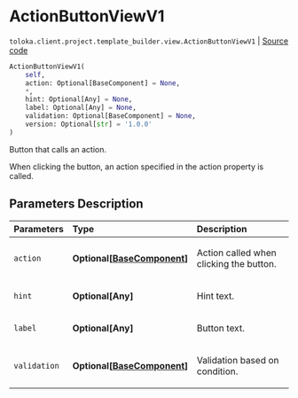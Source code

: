 # ActionButtonViewV1
`toloka.client.project.template_builder.view.ActionButtonViewV1` | [Source code](https://github.com/Toloka/toloka-kit/blob/v1.1.0.post1/src/client/project/template_builder/view.py#L64)

```python
ActionButtonViewV1(
    self,
    action: Optional[BaseComponent] = None,
    *,
    hint: Optional[Any] = None,
    label: Optional[Any] = None,
    validation: Optional[BaseComponent] = None,
    version: Optional[str] = '1.0.0'
)
```

Button that calls an action.


When clicking the button, an action specified in the action property is called.

## Parameters Description

| Parameters | Type | Description |
| :----------| :----| :-----------|
`action`|**Optional\[[BaseComponent](toloka.client.project.template_builder.base.BaseComponent.md)\]**|<p>Action called when clicking the button.</p>
`hint`|**Optional\[Any\]**|<p>Hint text.</p>
`label`|**Optional\[Any\]**|<p>Button text.</p>
`validation`|**Optional\[[BaseComponent](toloka.client.project.template_builder.base.BaseComponent.md)\]**|<p>Validation based on condition.</p>
